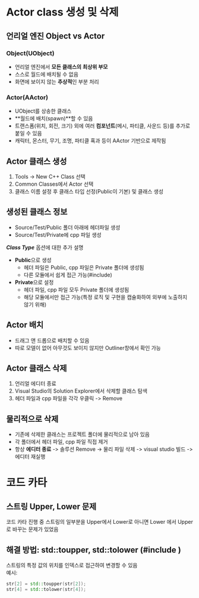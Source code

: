 # Actor class 생성 및 삭제

## 언리얼 엔진 Object vs Actor
### Object(UObject)
- 언리얼 엔진에서 **모든 클래스의 최상위 부모**
- 스스로 월드에 배치될 수 없음
- 화면에 보이지 않는 **추상적**인 부분 처리
### Actor(AActor)
- UObject를 상송한 클래스
- **월드에 배치(spawn)**할 수 있음
- 트랜스폼(위치, 회전, 크기) 외에 여러 **컴포넌트**(메시, 파티클, 사운드 등)를 추가로 붙일 수 있음
- 캐릭터, 몬스터, 무기, 조명, 파티클 횩과 등이 AActor 기반으로 제작됨

## Actor 클래스 생성
1. Tools -> New C++ Class 선택
2. Common Classes에서 Actor 선택
3. 클래스 이름 설정 후 클래스 타입 선정(Public이 기본) 및 클래스 생성

## 생성된 클래스 정보
- Source/Test/Public 폴더 아래에 헤더파일 생성
- Source/Test/Private에 cpp 파일 생성

***Class Type*** 옵션에 대한 추가 설명
- **Public**으로 생성
  - 헤더 파일은 Public, cpp 파일은 Private 폴더에 생성됨
  - 다른 모듈에서 쉽게 접근 가능(#include)
- **Private**으로 설정
  -  헤더 파일, cpp 파일 모두 Private 폴더에 생성됨
  -  해당 모듈에서만 접근 가능(특정 로직 및 구현을 캡슐화하여 외부에 노출하지 않기 위해)

## Actor 배치
- 드래그 앤 드롭으로 배치할 수 있음
- 따로 모델이 없어 아무것도 보이지 않지만 Outliner창에서 확인 가능

## Actor 클래스 삭제
1. 언리얼 에디터 종료
2. Visual Studio의 Solution Explorer에서 삭제할 클래스 탐색
3. 헤더 파일과 cpp 파일을 각각 우클릭 -> Remove

## 물리적으로 삭제
- 기존에 삭제한 클래스는 프로젝트 폴더에 물리적으로 남아 있음
- 각 폴더에서 헤더 파일, cpp 파일 직접 제거
- 항상 **에디터 종료** -> 솔루션 Remove -> 물리 파일 삭제 -> visual studio 빌드 -> 에디터 재실행

# 코드 카타
## 스트링 Upper, Lower 문제
코드 카타 진행 중 스트링의 일부분을 Upper에서 Lower로 아니면 Lower 에서 Upper로 바꾸는 문제가 있었음
## 해결 방법: std::toupper, std::tolower (#include <algorithm>)
스트링의 특정 값의 위치를 인덱스로 접근하여 변경할 수 있음   
예시: 
```cpp
str[2] = std::toupper(str[2]);
str[4] = std::tolower(str[4]);
```
